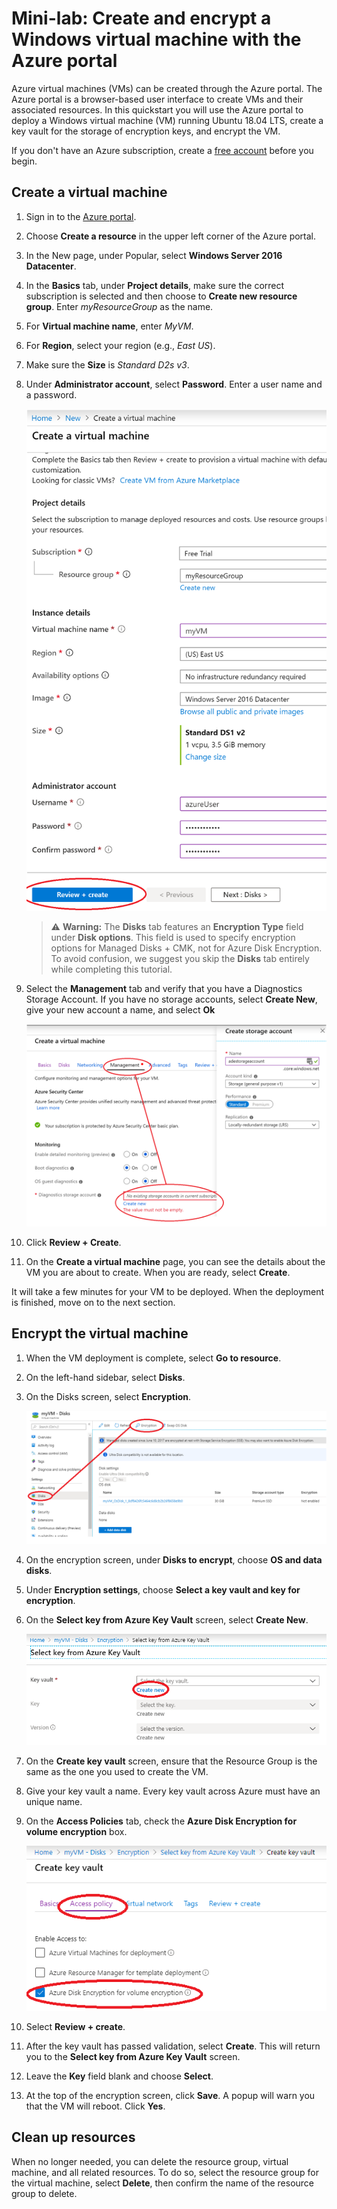 # Mini-lab: Create and encrypt a Windows virtual machine with the Azure portal

Azure virtual machines (VMs) can be created through the Azure portal. The Azure portal is a browser-based user interface to create VMs and their associated resources. In this quickstart you will use the Azure portal to deploy a Windows virtual machine (VM) running Ubuntu 18.04 LTS, create a key vault for the storage of encryption keys, and encrypt the VM.

If you don't have an Azure subscription, create a [free account](https://azure.microsoft.com/free/?WT.mc_id=A261C142F) before you begin.

## Create a virtual machine

1. Sign in to the [Azure portal](https://portal.azure.com).
1. Choose **Create a resource** in the upper left corner of the Azure portal.
1. In the New page, under Popular, select **Windows Server 2016 Datacenter**.
1. In the **Basics** tab, under **Project details**, make sure the correct subscription is selected and then choose to **Create new resource group**. Enter *myResourceGroup* as the name.
1. For **Virtual machine name**, enter *MyVM*.
1. For **Region**, select your region (e.g., *East US*).
1. Make sure the **Size** is *Standard D2s v3*.
1. Under **Administrator account**, select **Password**. Enter a user name and a password.

    ![ResourceGroup creation screen](../../Linked_Image_Files/portal-qs-windows-vm-creation.png)
    
    >:warning: **Warning:** The **Disks** tab features an **Encryption Type** field under **Disk options**. This field is used to specify encryption options for Managed Disks + CMK, not for Azure Disk Encryption. To avoid confusion, we suggest you skip the **Disks** tab entirely while completing this tutorial.

1. Select the **Management** tab and verify that you have a Diagnostics Storage Account. If you have no storage accounts, select **Create New**, give your new account a name, and select **Ok**

    ![ResourceGroup creation screen](../../Linked_Image_Files/portal-qs-vm-creation-storage.png)

1. Click **Review + Create**.
1. On the **Create a virtual machine** page, you can see the details about the VM you are about to create. When you are ready, select **Create**.

It will take a few minutes for your VM to be deployed. When the deployment is finished, move on to the next section.

## Encrypt the virtual machine

1. When the VM deployment is complete, select **Go to resource**.
1. On the left-hand sidebar, select **Disks**.
1. On the Disks screen, select **Encryption**. 

    ![disks and encryption selection](../../Linked_Image_Files/portal-qs-disks-to-encryption.png)

1. On the encryption screen, under **Disks to encrypt**, choose **OS and data disks**.
1. Under **Encryption settings**, choose **Select a key vault and key for encryption**.
1. On the **Select key from Azure Key Vault** screen, select **Create New**.

    ![disks and encryption selection](../../Linked_Image_Files/portal-qs-keyvault-create.png)

1. On the **Create key vault** screen, ensure that the Resource Group is the same as the one you used to create the VM.
1. Give your key vault a name.  Every key vault across Azure must have an unique name.
1. On the **Access Policies** tab, check the **Azure Disk Encryption for volume encryption** box.

    ![disks and encryption selection](../../Linked_Image_Files/portal-qs-keyvault-enable.png)

1. Select **Review + create**.  
1. After the key vault has passed validation, select **Create**. This will return you to the **Select key from Azure Key Vault** screen.
1. Leave the **Key** field blank and choose **Select**.
1. At the top of the encryption screen, click **Save**. A popup will warn you that the VM will reboot. Click **Yes**.

## Clean up resources

When no longer needed, you can delete the resource group, virtual machine, and all related resources. To do so, select the resource group for the virtual machine, select **Delete**, then confirm the name of the resource group to delete.